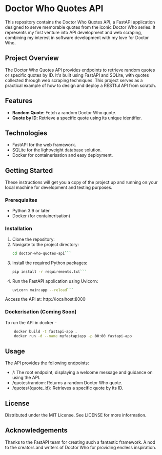 # Doctor Who Quotes API

This repository contains the Doctor Who Quotes API, a FastAPI application designed to serve memorable quotes from the iconic Doctor Who series. 
It represents my first venture into API development and web scraping, combining my interest in software development with my love for Doctor Who.

## Project Overview

The Doctor Who Quotes API provides endpoints to retrieve random quotes or specific quotes by ID. It's built using FastAPI and SQLite, with quotes 
collected through web scraping techniques. This project serves as a practical example of how to design and deploy a RESTful API from scratch.

## Features

- **Random Quote**: Fetch a random Doctor Who quote.
- **Quote by ID**: Retrieve a specific quote using its unique identifier.

## Technologies

- FastAPI for the web framework.
- SQLite for the lightweight database solution.
- Docker for containerisation and easy deployment.

## Getting Started

These instructions will get you a copy of the project up and running on your local machine for development and testing purposes.

### Prerequisites

- Python 3.9 or later
- Docker (for containerisation)

### Installation

1. Clone the repository:
2. Navigate to the project directory:
    ```sh
    cd doctor-who-quotes-api```
3. Install the required Python packages:
   ```sh
   pip install -r requirements.txt```
4. Run the FastAPI application using Uvicorn:
   ```sh
   uvicorn main:app --reload```
   
Access the API at: http://localhost:8000

### Dockerisation (Coming Soon)

To run the API in docker - 
```sh
    docker build -t fastapi-app .
    docker run -d --name myfastapiapp -p 80:80 fastapi-app
```

## Usage

The API provides the following endpoints:
- /: The root endpoint, displaying a welcome message and guidance on using the API.
- /quotes/random: Returns a random Doctor Who quote.
- /quotes/{quote_id}: Retrieves a specific quote by its ID.

## License

Distributed under the MIT License. See LICENSE for more information.

## Acknowledgements

Thanks to the FastAPI team for creating such a fantastic framework.
A nod to the creators and writers of Doctor Who for providing endless inspiration.
